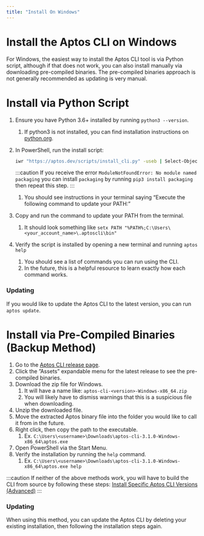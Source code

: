 ```yaml
---
title: "Install On Windows"
---
```


# Install the Aptos CLI on Windows

For Windows, the easiest way to install the Aptos CLI tool is via Python script, although if that does not work, you can also install manually via downloading pre-compiled binaries. The pre-compiled binaries approach is not generally recommended as updating is very manual.

# Install via Python Script

1. Ensure you have Python 3.6+ installed by running `python3 --version`.
    1. If python3 is not installed, you can find installation instructions on [python.org](http://python.org).
2. In PowerShell, run the install script:
    
    ```zsh
    iwr "https://aptos.dev/scripts/install_cli.py" -useb | Select-Object -ExpandProperty Content | python3
    ```
    
    :::caution
    If you receive the error `ModuleNotFoundError: No module named packaging` you can install `packaging` by running `pip3 install packaging` then repeat this step.
    :::
    
    1. You should see instructions in your terminal saying “Execute the following command to update your PATH:”
3. Copy and run the command to update your PATH from the terminal.
    1. It should look something like `setx PATH "%PATH%;C:\Users\<your_account_name>\.aptoscli\bin"` 
4. Verify the script is installed by opening a new terminal and running `aptos help`
    1. You should see a list of commands you can run using the CLI. 
    2. In the future, this is a helpful resource to learn exactly how each command works. 

### Updating

If you would like to update the Aptos CLI to the latest version, you can run `aptos update`. 

# Install via Pre-Compiled Binaries (Backup Method)

1. Go to the [Aptos CLI release page](https://github.com/aptos-labs/aptos-core/releases?q=cli&expanded=true).
2. Click the ”Assets” expandable menu for the latest release to see the pre-compiled binaries.
3. Download the zip file for Windows. 
    1. It will have a name like: `aptos-cli-<version>-Windows-x86_64.zip`
    2. You will likely have to dismiss warnings that this is a suspicious file when downloading.
4. Unzip the downloaded file.
5. Move the extracted Aptos binary file into the folder you would like to call it from in the future.
6. Right click, then copy the path to the executable.
    1. Ex. `C:\Users\<username>\Downloads\aptos-cli-3.1.0-Windows-x86_64\aptos.exe`
7. Open PowerShell via the Start Menu.
8. Verify the installation by running the `help` command.
    1. Ex. `C:\Users\<username>\Downloads\aptos-cli-3.1.0-Windows-x86_64\aptos.exe help`

:::caution
If neither of the above methods work, you will have to build the CLI from source by following these steps: [Install Specific Aptos CLI Versions (Advanced)](install-cli-specific-version.md)
:::

### Updating

When using this method, you can update the Aptos CLI by deleting your existing installation, then following the installation steps again.
